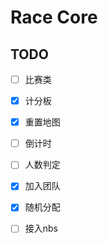 # Race Core
## TODO
* [ ] 比赛类
* [x] 计分板
* [x] 重置地图
* [ ] 倒计时
* [ ] 人数判定
* [x] 加入团队
* [x] 随机分配
* [ ] 接入nbs


